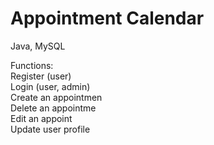 # Appointment Calendar
 Java, MySQL


Functions:\
Register (user)\
Login (user, admin)\
Create an appointmen\
Delete an appointme\
Edit an appoint\
Update user profile

